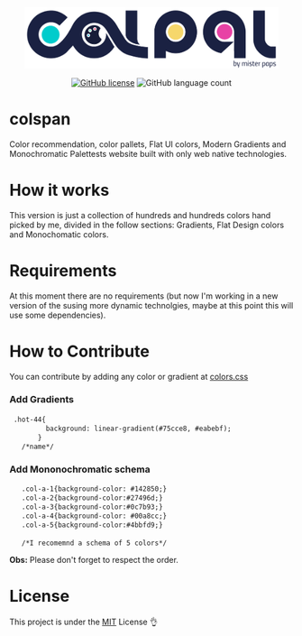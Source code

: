 <div align="center">
<img src="assets/img/logos/svg/cololpal_logo.svg" width="450px"></img>

[![GitHub license](https://img.shields.io/github/license/HenriqueChigumane/colpal?logoColor=red)](https://github.com/HenriqueChigumane/colpal/blob/master/LICENSE)
![GitHub language count](https://img.shields.io/github/languages/count/henriquechigumane/colpal)
 </div> 

# colspan
Color recommendation, color pallets, Flat UI colors, Modern Gradients and Monochromatic Palettests website built with only web native technologies.
# How it works
This version is just a collection of hundreds and hundreds colors hand picked by me, divided in the follow sections: Gradients, Flat Design colors and Monochomatic colors.
# Requirements
At this moment there are no requirements (but now I'm working in a new version of the susing more dynamic technolgies, maybe at this point this will use some dependencies).
# How to Contribute
You can contribute by adding any color or gradient at [colors.css](assets/colors.css)

### Add Gradients
   ```
    .hot-44{
            background: linear-gradient(#75cce8, #eabebf);
          }
      /*name*/  
   ```
### Add Mononochromatic schema
   ```
      .col-a-1{background-color: #142850;}
      .col-a-2{background-color:#27496d;}
      .col-a-3{background-color:#0c7b93;}
      .col-a-4{background-color: #00a8cc;}
      .col-a-5{background-color:#4bbfd9;}

      /*I recomemnd a schema of 5 colors*/  
   ```
**Obs:** Please don't forget to respect the order.
 # License
 This project is under the [MIT](LICENSE.md) License 👌
